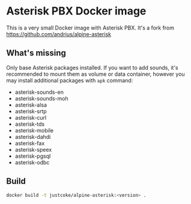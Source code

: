 # Asterisk PBX Docker image

This is a very small Docker image with Asterisk PBX. It's a fork from https://github.com/andrius/alpine-asterisk

## What's missing

Only base Asterisk packages installed. If you want to add sounds, it's recommended to mount them as volume or data container, however you may install additional packages with `apk` command:

- asterisk-sounds-en
- asterisk-sounds-moh
- asterisk-alsa
- asterisk-srtp
- asterisk-curl
- asterisk-tds
- asterisk-mobile
- asterisk-dahdi
- asterisk-fax
- asterisk-speex
- asterisk-pgsql
- asterisk-odbc

## Build
```bash
docker build -t justcoke/alpine-asterisk:<version> .
```

